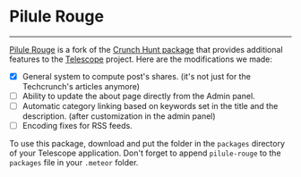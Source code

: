# Pilule Rouge
---

[Pilule Rouge](http://www.pilulerouge.net/) is a fork of the [Crunch Hunt package](https://github.com/TelescopeJS/CrunchHunt/tree/devel/packages/crunchhunt) that provides additional features to the [Telescope](http://telesc.pe) project. Here are the modifications we made:

* [x] General system to compute post's shares. (it's not just for the Techcrunch's articles anymore)
* [ ] Ability to update the about page directly from the Admin panel.
* [ ] Automatic category linking based on keywords set in the title and the description. (after customization in the admin panel)
* [ ] Encoding fixes for RSS feeds.

To use this package, download and put the folder in the `packages` directory of your Telescope application. Don't forget to append `pilule-rouge` to the `packages` file in your `.meteor` folder.
